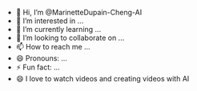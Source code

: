 - 👋 Hi, I’m @MarinetteDupain-Cheng-AI
- 👀 I’m interested in ...
- 🌱 I’m currently learning ...
- 💞️ I’m looking to collaborate on ...
- 📫 How to reach me ...
- 😄 Pronouns: ...
- ⚡ Fun fact: ...
- 😄 I love to watch videos and creating videos with AI
<!---
MarinetteDupain-Cheng-AI/MarinetteDupain-Cheng-AI is a ✨ special ✨ repository because its `README.md` (this file) appears on your GitHub profile.
You can click the Preview link to take a look at your changes.
--->

